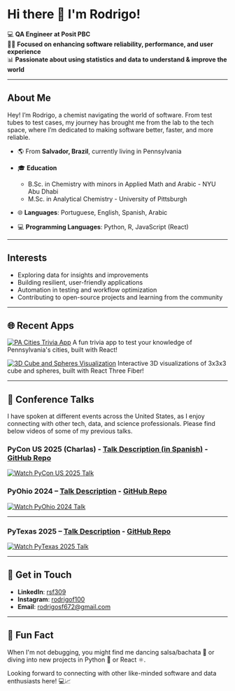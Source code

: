 # Hi there 👋 I'm Rodrigo!

💻 **QA Engineer at Posit PBC**  
👨‍💻 **Focused on enhancing software reliability, performance, and user experience**  
📊 **Passionate about using statistics and data to understand & improve the world**

---

## About Me

Hey! I’m Rodrigo, a chemist navigating the world of software. From test tubes to test cases, my journey has brought me from the lab to the tech space, where I’m dedicated to making software better, faster, and more reliable.

- 🌎 From **Salvador, Brazil**, currently living in Pennsylvania
- 🎓 **Education**  
  - B.Sc. in Chemistry with minors in Applied Math and Arabic - NYU Abu Dhabi
  - M.Sc. in Analytical Chemistry - University of Pittsburgh

- 🌐 **Languages**: Portuguese, English, Spanish, Arabic
- 💻 **Programming Languages**: Python, R, JavaScript (React)

---

## Interests

- Exploring data for insights and improvements
- Building resilient, user-friendly applications
- Automation in testing and workflow optimization
- Contributing to open-source projects and learning from the community

---

## 🌐 Recent Apps

[![PA Cities Trivia App](https://img.shields.io/badge/PA%20Cities%20Trivia%20App-Play-blue?style=for-the-badge&logo=react)](https://rodrigosf672.github.io/pa-cities-trivia-react-app/) 
A fun trivia app to test your knowledge of Pennsylvania's cities, built with React!

[![3D Cube and Spheres Visualization](https://img.shields.io/badge/3D%20Cube%20and%20Spheres-Explore-orange?style=for-the-badge&logo=three.js)](https://rodrigosf672.github.io/3D-Cube-and-Spheres/) 
Interactive 3D visualizations of 3x3x3 cube and spheres, built with React Three Fiber!

---

## 🎥 Conference Talks

I have spoken at different events across the United States, as I enjoy connecting with other tech, data, and science professionals. Please find below videos of some of my previous talks.

### PyCon US 2025 (Charlas) - [Talk Description (in Spanish)](https://us.pycon.org/2025/schedule/presentation/15/) - [GitHub Repo](https://github.com/rodrigosf672/braceros-pycon2025)

[![Watch PyCon US 2025 Talk](https://img.youtube.com/vi/JiS23xPAACc/0.jpg)](https://www.youtube.com/watch?v=JiS23xPAACc)

### PyOhio 2024 – [Talk Description](https://www.pyohio.org/2024/program/talks/signal-processing-in-electrochemistry-with-python-applications/) - [GitHub Repo](https://github.com/rodrigosf672/PyOhio2024-RodrigoSilvaFerreira) 

[![Watch PyOhio 2024 Talk](https://img.youtube.com/vi/7UPzG0HhjDE/0.jpg)](https://www.youtube.com/watch?v=7UPzG0HhjDE)

---

### PyTexas 2025 – [Talk Description](https://www.pytexas.org/2025/schedule/talks/#signal-processing-in-electrochemistry-with-python-applications-to-the-us-opioids-crisis) - [GitHub Repo](https://github.com/rodrigosf672/PyTexas2025-RodrigoSilvaFerreira)

[![Watch PyTexas 2025 Talk](https://img.youtube.com/vi/AZkYrvVoJ4A/0.jpg)](https://www.youtube.com/watch?v=AZkYrvVoJ4A)

---

## 🤝 Get in Touch

- **LinkedIn**: [rsf309](https://www.linkedin.com/in/rsf309/)
- **Instagram**: [rodrigof100](https://www.instagram.com/rodrigof100/)
- **Email**: [rodrigosf672@gmail.com](mailto:rodrigosf672@gmail.com)

---

## 🤗 Fun Fact

When I'm not debugging, you might find me dancing salsa/bachata 🕺 or diving into new projects in Python 🐍 or React ⚛️.

Looking forward to connecting with other like-minded software and data enthusiasts here! 💻📈


